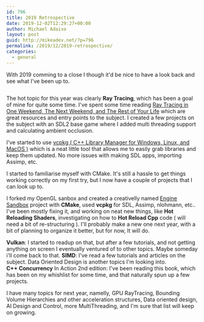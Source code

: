 ```yaml
---
id: 796
title: 2019 Retrospective
date: 2019-12-02T12:29:27+00:00
author: Michael Adaixo
layout: post
guid: http://mikeadev.net/?p=796
permalink: /2019/12/2019-retrospective/
categories:
  - general
---
```

 

With 2019 comming to a close I though it'd be nice to have a look back and see what I've been up to.

<img class="img-fluid rounded-5 m-1 rounded-5 m-1" src="{{ 'content/img/image-6.png' | relative_url }}" alt="" /> 

The hot topic for this year was clearly **Ray Tracing**, which has been a goal of mine for quite some time. I've spent some time reading [Ray Tracing in One Weekend, The Next Weekend, and The Rest of Your Life](https://raytracing.github.io/) which are great resources and entry points to the subject. I created a few projects on the subject with an SDL2 base game where I added multi threading support and calculating ambient occlusion.

I've started to use [vcpkg ( C++ Library Manager for Windows, Linux, and MacOS )](https://github.com/microsoft/vcpkg) which is a neat little tool that allows me to easily grab libraries and keep them updated. No more issues with making SDL apps, importing Assimp, etc.

I started to familiarise myself with CMake. It's still a hassle to get things working correctly on my first try, but I now have a couple of projects that I can look up to. 

I forked my OpenGL sanbox and created a creativelly named [Engine Sandbox](https://github.com/Mikea15/EngineSandbox) project with **CMake**, used **vcpkg** for SDL, Assimp, nlohmann, etc.. I've been mostly fixing it, and working on neat new things, like **Hot Reloading Shaders**, investigating on how to **Hot Reload Cpp** code ( will need a bit of re-structuring ). I'll probably make a new one next year, with a bit of planning to organize it better, but for now, It will do.

**Vulkan**: I started to readup on that, but after a few tutorials, and not getting anything on screen I eventually ventured of to other topics. Maybe someday i'll come back to that. **SIMD**: I've read a few tutorials and articles on the subject. Data Oriented Design is another topics I'm looking into.  
**C++ Concurrency** In Action 2nd edition: I've been reading this book, which has been on my whishlist for some time, and that naturally spun up a few projects.

I have many topics for next year, namelly, GPU RayTracing, Bounding Volume Hierarchies and other acceleration structures, Data oriented design, AI Design and Control, more MultiThreading, and I'm sure that list will keep on growing.